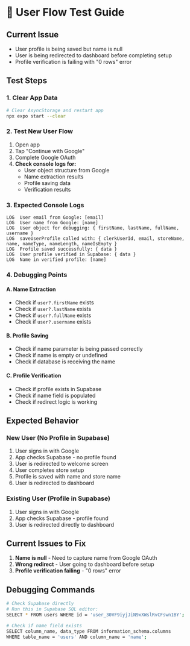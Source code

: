 # 🧪 User Flow Test Guide

## Current Issue
- User profile is being saved but name is null
- User is being redirected to dashboard before completing setup
- Profile verification is failing with "0 rows" error

## Test Steps

### 1. Clear App Data
```bash
# Clear AsyncStorage and restart app
npx expo start --clear
```

### 2. Test New User Flow
1. Open app
2. Tap "Continue with Google"
3. Complete Google OAuth
4. **Check console logs for:**
   - User object structure from Google
   - Name extraction results
   - Profile saving data
   - Verification results

### 3. Expected Console Logs
```
LOG  User email from Google: [email]
LOG  User name from Google: [name]
LOG  User object for debugging: { firstName, lastName, fullName, username }
LOG  saveUserProfile called with: { clerkUserId, email, storeName, name, nameType, nameLength, nameIsEmpty }
LOG  Profile saved successfully: { data }
LOG  User profile verified in Supabase: { data }
LOG  Name in verified profile: [name]
```

### 4. Debugging Points

#### A. Name Extraction
- Check if `user?.firstName` exists
- Check if `user?.lastName` exists
- Check if `user?.fullName` exists
- Check if `user?.username` exists

#### B. Profile Saving
- Check if name parameter is being passed correctly
- Check if name is empty or undefined
- Check if database is receiving the name

#### C. Profile Verification
- Check if profile exists in Supabase
- Check if name field is populated
- Check if redirect logic is working

## Expected Behavior

### New User (No Profile in Supabase)
1. User signs in with Google
2. App checks Supabase - no profile found
3. User is redirected to welcome screen
4. User completes store setup
5. Profile is saved with name and store name
6. User is redirected to dashboard

### Existing User (Profile in Supabase)
1. User signs in with Google
2. App checks Supabase - profile found
3. User is redirected directly to dashboard

## Current Issues to Fix

1. **Name is null** - Need to capture name from Google OAuth
2. **Wrong redirect** - User going to dashboard before setup
3. **Profile verification failing** - "0 rows" error

## Debugging Commands

```bash
# Check Supabase directly
# Run this in Supabase SQL editor:
SELECT * FROM users WHERE id = 'user_30VF9iyjJiN9xXWslRvCFswn1BY';

# Check if name field exists
SELECT column_name, data_type FROM information_schema.columns 
WHERE table_name = 'users' AND column_name = 'name';
``` 
